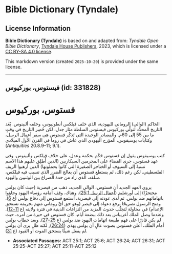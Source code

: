 # Bible Dictionary (Tyndale)

## License Information

**Bible Dictionary (Tyndale)** is based on and adapted from: _Tyndale Open Bible Dictionary_, [Tyndale House Publishers](https://tyndaleopenresources.com/), 2023, which is licensed under a [CC BY-SA 4.0 license](https://creativecommons.org/licenses/by-sa/4.0/legalcode.en).

This markdown version (created `2025-10-20`) is provided under the same license.



--------------------------------

## فيستوس، بوركيوس (id: 331828)

فستوس، بوركيوس
==============

الحاكم (الوالي) الروماني لليهودية، الذي خلف فيلكس أنطونيوس، وخلفه ألبينوس. يُعَد التاريخ المحدَّد لتولِّي بوركيوس فيستوس السلطة مثار جدل، لكن حُصِر التاريخ في وقتٍ ما بين 55 إلى 60م. والمصادر الوحيدة التي تَذكُر فستوس هي سفر أعمال الرسل، وكتابات يوسيفوس، المؤرخ اليهودي الذي عاش في روما في القرن الأول الميلادي (*Antiquities* 20\.8\.9–11; 9\.1\).

كتب يوسيفوس يقول إن فستوس حَكَم بحكمة وعدل، على خلاف فيلكس وألبينوس. وفي عهد فستوس، جرى القضاء على المجرمين السيكاريين (الذين أُطلِق عليهم هذا الاسم نسبةً إلى السيوف أو الخناجر الصغيرة التي كانوا يحملونها) الذين أرهبوا الريف الفلسطيني. لكن رغم ذلك، لم يستطع فستوس أن يعالج الضرر الذي تسبب فيه فيلكس، سلفه، الذي زاد من حدة الصراع بين الوثنيين واليهود.

يروي العهد الجديد أن فستوس، الوالي الجديد، ذهب من قيصرية (حيث كان بولس محتجزًا) إلى أورشليم ([أعمال الرسل 25:1](https://ref.ly/Acts25:1)). وهناك، وقف أمامه رؤساء اليهود وجاؤوا باتهاماتهم ضد بولس. ثم لدى عودته إلى قيصرية، استمع فستوس إلى دفاع بولس (ع [6](https://ref.ly/Acts25:6)). ومنح الرسول تصريحًا برفع دعواه إلى قيصر (وهو حق أيِّ روماني متهم بجريمة تستحق الإعدام) في محاولة لتجنُّب حدوث المزيد من النزاعات الدينية في فترة ولايته (ع [11–12](https://ref.ly/Acts25:11-Acts25:12)). وعندما وصل الملك أغريباس بعد ذلك ببضعة أيام، كان فستوس في حيرة من أمره، حيث لم يكن قادرًا على فهم طبيعة اتهامات اليهود ضد بولس (ع [25–27](https://ref.ly/Acts25:25-Acts25:27)). وبعد خطاب بولس أمام الملك، أعلن فستوس بصوت عالٍ أن بولس يهذي ([26:24](https://ref.ly/Acts26:24)), لكنه ظل يرى أن بولس لم يفعل شيئًا يستحق الموت أو القيود (ع [31](https://ref.ly/Acts26:31)).

* **Associated Passages:** ACT 25:1; ACT 25:6; ACT 26:24; ACT 26:31; ACT 25:25–ACT 25:27; ACT 25:11–ACT 25:12

